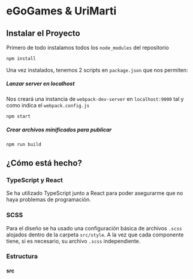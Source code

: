 # eGoGames & UriMarti

## Instalar el Proyecto

Primero de todo instalamos todos los `node_modules` del repositorio

```javascript
npm install
```

Una vez instalados, tenemos 2 scripts en `package.json` que nos permiten:

##### Lanzar server en localhost
Nos creará una instancia de `webpack-dev-server` en `localhost:9000` tal y como indica el `webpack.config.js`
```javascript
npm start
```


##### Crear archivos minificados para publicar
```javascript
npm run build
```

## ¿Cómo está hecho?
### TypeScript y React
Se ha utilizado TypeScript junto a React para poder asegurarme que no haya problemas de programación.

### SCSS
Para el diseño se ha usado una configuración básica de archivos `.scss` alojados dentro de la carpeta `src/style`.
A la vez que cada componente tiene, si es necesario, su archivo `.scss` independiente.

### Estructura
#### src
